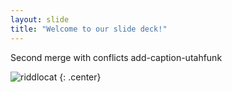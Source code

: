 ```yaml
---
layout: slide
title: "Welcome to our slide deck!"
---
```


Second merge with conflicts add-caption-utahfunk

![riddlocat](https://octodex.github.com/images/riddlocat.png)
{: .center}
